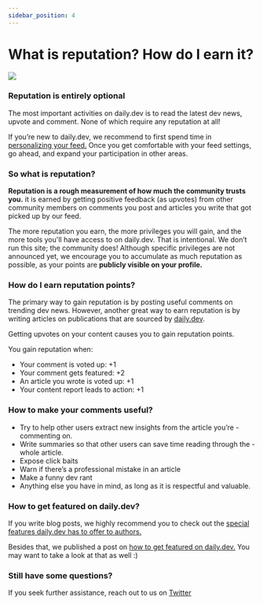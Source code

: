 ```yaml
---
sidebar_position: 4
---
```

# What is reputation? How do I earn it?

![](https://daily-now-res.cloudinary.com/image/upload/v1635256323/docs/5f70907c98d4c757b8d66732_Text_20Edit.jpg)

### Reputation is entirely optional

The most important activities on daily.dev is to read the latest dev news, upvote and comment. None of which require any reputation at all! 

If you’re new to daily.dev, we recommend to first spend time in [personalizing your feed.](https://youtu.be/F3m5UNHZHC4) Once you get comfortable with your feed settings, go ahead, and expand your participation in other areas. 

### So what is reputation?

**Reputation is a rough measurement of how much the community trusts you.** it is earned by getting positive feedback (as upvotes) from other community members on comments you post and articles you write that got picked up by our feed. 

The more reputation you earn, the more privileges you will gain, and the more tools you'll have access to on daily.dev. That is intentional. We don’t run this site; the community does! Although specific privileges are not announced yet, we encourage you to accumulate as much reputation as possible, as your points are **publicly visible on your profile.** 

### How do I earn reputation points?

The primary way to gain reputation is by posting useful comments on trending dev news. However, another great way to earn reputation is by writing articles on publications that are sourced by [daily.dev](https://daily.dev).

Getting upvotes on your content causes you to gain reputation points. 

You gain reputation when:
- Your comment is voted up: +1
- Your comment gets featured: +2
- An article you wrote is voted up: +1
- Your content report leads to action: +1

### How to make your comments useful?

- Try to help other users extract new insights from the article you’re - commenting on.
- Write summaries so that other users can save time reading through the - whole article.
- Expose click baits
- Warn if there’s a professional mistake in an article
- Make a funny dev rant
- Anything else you have in mind, as long as it is respectful and valuable. 

### How to get featured on daily.dev?

If you write blog posts, we highly recommend you to check out the [special features daily.dev has to offer to authors.](https://daily.dev/blog/claiming-ownership-on-an-article-you-wrote)

Besides that, we published a post on [how to get featured on daily.dev.](https://daily.dev/blog/how-to-get-featured-on-daily-dev) You may want to take a look at that as well :)

### Still have some questions?

If you seek further assistance, reach out to us on [Twitter](https://twitter.com/dailydotdev)